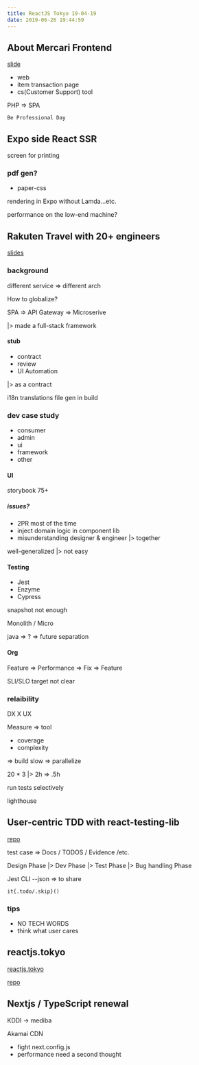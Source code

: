 ```yaml
---
title: ReactJS Tokyo 19-04-19
date: 2019-06-26 19:44:59
---
```


## About Mercari Frontend

[slide](https://speakerdeck.com/nullpoo/26)

- web
- item transaction page
- cs(Customer Support) tool

PHP => SPA

`Be Professional Day`

## Expo side React SSR

screen for printing

### pdf gen?

- paper-css

rendering in Expo without Lamda...etc.

performance on the low-end machine?

## Rakuten Travel with 20+ engineers

[slides](https://speakerdeck.com/taka66/large-react-product-with-20-plus-frontend-engineers-in-rakuten-travel)

### background

different service => different arch

How to globalize?

SPA => API Gateway => Microserive

|> made a full-stack framework

#### stub

- contract
- review
- UI Automation

|> as a contract

i18n translations file gen in build

### dev case study

- consumer
- admin
- ui
- framework
- other

#### UI

storybook 75+

##### issues?

- 2PR most of the time
- inject domain logic in component lib
- misunderstanding designer & engineer |> together

well-generalized |> not easy

#### Testing

- Jest 
- Enzyme 
- Cypress

snapshot not enough

Monolith / Micro

java => ? => future separation

#### Org

Feature => Performance => Fix => Feature

SLI/SLO target not clear

### relaibility

DX X UX

Measure => tool

- coverage
- complexity

=> build slow
=> parallelize

20 * 3 |> 2h => .5h

run tests selectively

lighthouse

## User-centric TDD with react-testing-lib

[repo](https://github.com/testing-library/react-testing-library)

test case => Docs / TODOS / Evidence /etc.

Design Phase |> Dev Phase |> Test Phase |> Bug handling Phase

Jest CLI --json => to share

`it{.todo/.skip}()`

### tips

- NO TECH WORDS
- think what user cares

## reactjs.tokyo

[reactjs.tokyo](reactjs.tokyo)

[repo](https://github.com/jamesknelson/reactjs.tokyo)

## Nextjs / TypeScript renewal

KDDI -> mediba

Akamai CDN

- fight next.config.js
- performance need a second thought
